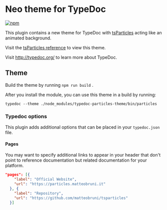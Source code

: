 # Neo theme for TypeDoc

[![npm](https://img.shields.io/npm/v/typedoc-particles-theme.svg)](https://www.npmjs.com/package/typedoc-particles-theme)

This plugin contains a new theme for TypeDoc with [tsParticles](https://github.com/matteobruni/tsparticles) acting like an animated background.

Visit the [tsParticles reference](https://particles.js.org) to view this theme.

Visit http://typedoc.org/ to learn more about TypeDoc.

## Theme

Build the theme by running `npm run build` .

After you install the module, you can use this theme in a build by running:

 `typedoc --theme ./node_modules/typedoc-particles-theme/bin/particles`

### Typedoc options
This plugin adds additional options that can be placed in your `typedoc.json` file.

#### Pages
You may want to specify additional links to appear in your header that don't point to
reference documentation but related documentation for your platform.

```json
"pages": [{
    "label": "Official Website",
    "url": "https://particles.matteobruni.it"
  }, {
    "label": "Repository",
    "url": "https://github.com/matteobruni/tsparticles"
  }]
```
